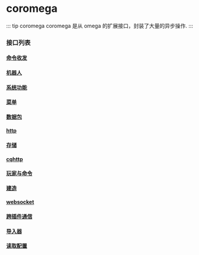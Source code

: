 # coromega
::: tip coromega
coromega  是从 omega 的扩展接口，封装了大量的异步操作.
:::

### 接口列表
#### [命令收发](命令收发api/coromega_cmd/)
#### [机器人](机器人自身信息相关/coromega_botUq/)
#### [系统功能](system/coromega_system/)
#### [菜单](菜单相关API/菜单相关API/)
#### [数据包](数据包监听相关API/数据包监听相关API/)
#### [http](http相关/http/)
#### [存储](存储相关/cocomega_storage/)
#### [cqhttp](cqhttp相关API/cqhttp相关API/)
#### [玩家与命令](玩家交互与命令方块API/cmd_player/)
#### [建造](方块和命令块放置相关/coromega_place_command_block/)
#### [websocket](websocket/websocket/)
#### [跨插件通信](跨插件api调用/跨插件api调用/)
#### [导入器](导入器_strucure_canvas相关API/导入器_strucure_canvas相关API/)
#### [读取配置](配置读取和升级相关API/配置读取和升级/)

